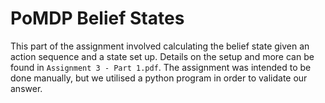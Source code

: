 # PoMDP Belief States
This part of the assignment involved calculating the belief state given an action sequence and a state set up. Details on the setup and more can be found in ```Assignment 3 - Part 1.pdf```. The assignment was intended to be done manually, but we utilised a python program in order to validate our answer. 
